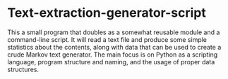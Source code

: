 # Text-extraction-generator-script

This a small program that doubles as a somewhat reusable module and a command-line
script. It will read a text file and produce some simple statistics about the contents, along with data that can be
used to create a crude Markov text generator. The main focus is on Python as a scripting language, program
structure and naming, and the usage of proper data structures.

